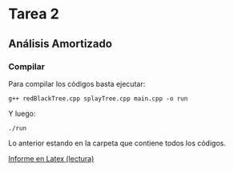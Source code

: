 # Tarea 2
## Análisis Amortizado

### Compilar
Para compilar los códigos basta ejecutar:
```
g++ redBlackTree.cpp splayTree.cpp main.cpp -o run
```
Y luego:

```
./run
```

Lo anterior estando en la carpeta que contiene todos los códigos.


[Informe en Latex (lectura)](https://www.overleaf.com/read/mcbpctckpyfq)
